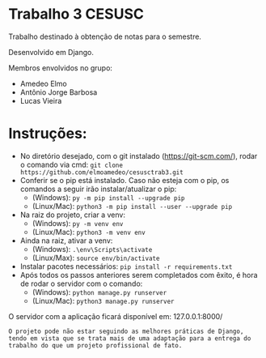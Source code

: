 # Trabalho 3 CESUSC

Trabalho destinado à obtenção de notas para o semestre.

Desenvolvido em Django.

Membros envolvidos no grupo:
- Amedeo Elmo
- Antônio Jorge Barbosa
- Lucas Vieira

# Instruções:
- No diretório desejado, com o git instalado (https://git-scm.com/), rodar o comando via cmd: ``` git clone https://github.com/elmoamedeo/cesusctrab3.git ```
- Conferir se o pip está instalado. Caso não esteja com o pip, os comandos a seguir irão instalar/atualizar o pip:
  - (Windows): ``` py -m pip install --upgrade pip ```
  - (Linux/Mac): ``` python3 -m pip install --user --upgrade pip ```
- Na raiz do projeto, criar a venv:
  - (Windows): ``` py -m venv env ```
  - (Linux/Mac): ``` python3 -m venv env ```
- Ainda na raiz, ativar a venv:
  - (Windows): ``` .\env\Scripts\activate ```
  - (Linux/Max): ``` source env/bin/activate ```
- Instalar pacotes necessários: ``` pip install -r requirements.txt ```
- Após todos os passos anteriores serem completados com êxito, é hora de rodar o servidor com o comando:
  - (Windows): ``` python manage.py runserver ```
  - (Linux/Mac): ``` python3 manage.py runserver ```
  
O servidor com a aplicação ficará disponível em: 127.0.0.1:8000/


```
O projeto pode não estar seguindo as melhores práticas de Django, tendo em vista que se trata mais de uma adaptação para a entrega do trabalho do que um projeto profissional de fato.
```
